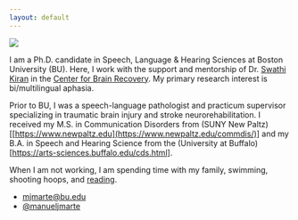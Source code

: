 ```yaml
---
layout: default
---
```


<img class="profile-picture" src="image.png">

I am a Ph.D. candidate in Speech, Language & Hearing Sciences at Boston University (BU). Here, I work with the support and mentorship of Dr. [Swathi Kiran](https://www.bu.edu/sargent/profile/swathi-kiran-ph-d-ccc-slp/) in the [Center for Brain Recovery](https://www.bu.edu/cbr/). My primary research interest is bi/multilingual aphasia. 

Prior to BU, I was a speech-language pathologist and practicum supervisor specializing in traumatic brain injury and stroke neurorehabilitation. I received my M.S. in Communication Disorders from (SUNY New Paltz)[[https://www.newpaltz.edu](https://www.newpaltz.edu/commdis/)] and my B.A. in Speech and Hearing Science from the (University at Buffalo)[https://arts-sciences.buffalo.edu/cds.html].

When I am not working, I am spending time with my family, swimming, shooting hoops, and [reading](https://oku.club/user/mjm). 

* [mjmarte@bu.edu](mailto:mjmarte@bu.edu)
* [@manueljmarte](https://twitter.com/manueljmarte)
